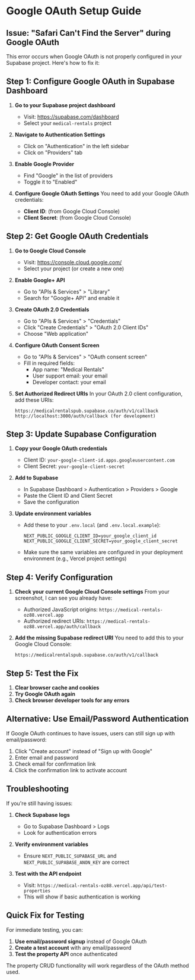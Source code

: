 # Google OAuth Setup Guide

## Issue: "Safari Can't Find the Server" during Google OAuth

This error occurs when Google OAuth is not properly configured in your Supabase project. Here's how to fix it:

## Step 1: Configure Google OAuth in Supabase Dashboard

1. **Go to your Supabase project dashboard**
   - Visit: https://supabase.com/dashboard
   - Select your `medical-rentals` project

2. **Navigate to Authentication Settings**
   - Click on "Authentication" in the left sidebar
   - Click on "Providers" tab

3. **Enable Google Provider**
   - Find "Google" in the list of providers
   - Toggle it to "Enabled"

4. **Configure Google OAuth Settings**
   You need to add your Google OAuth credentials:
   - **Client ID**: (from Google Cloud Console)
   - **Client Secret**: (from Google Cloud Console)

## Step 2: Get Google OAuth Credentials

1. **Go to Google Cloud Console**
   - Visit: https://console.cloud.google.com/
   - Select your project (or create a new one)

2. **Enable Google+ API**
   - Go to "APIs & Services" > "Library"
   - Search for "Google+ API" and enable it

3. **Create OAuth 2.0 Credentials**
   - Go to "APIs & Services" > "Credentials"
   - Click "Create Credentials" > "OAuth 2.0 Client IDs"
   - Choose "Web application"

4. **Configure OAuth Consent Screen**
   - Go to "APIs & Services" > "OAuth consent screen"
   - Fill in required fields:
     - App name: "Medical Rentals"
     - User support email: your email
     - Developer contact: your email

5. **Set Authorized Redirect URIs**
   In your OAuth 2.0 client configuration, add these URIs:
   ```
   https://medicalrentalspub.supabase.co/auth/v1/callback
   http://localhost:3000/auth/callback (for development)
   ```

## Step 3: Update Supabase Configuration

1. **Copy your Google OAuth credentials**
   - Client ID: `your-google-client-id.apps.googleusercontent.com`
   - Client Secret: `your-google-client-secret`

2. **Add to Supabase**
   - In Supabase Dashboard > Authentication > Providers > Google
   - Paste the Client ID and Client Secret
   - Save the configuration

3. **Update environment variables**
   - Add these to your `.env.local` (and `.env.local.example`):
     ```
     NEXT_PUBLIC_GOOGLE_CLIENT_ID=your_google_client_id
     NEXT_PUBLIC_GOOGLE_CLIENT_SECRET=your_google_client_secret
     ```
   - Make sure the same variables are configured in your deployment environment (e.g., Vercel project settings)

## Step 4: Verify Configuration

1. **Check your current Google Cloud Console settings**
   From your screenshot, I can see you already have:
   - Authorized JavaScript origins: `https://medical-rentals-oz88.vercel.app`
   - Authorized redirect URIs: `https://medical-rentals-oz88.vercel.app/auth/callback`

2. **Add the missing Supabase redirect URI**
   You need to add this to your Google Cloud Console:
   ```
   https://medicalrentalspub.supabase.co/auth/v1/callback
   ```

## Step 5: Test the Fix

1. **Clear browser cache and cookies**
2. **Try Google OAuth again**
3. **Check browser developer tools for any errors**

## Alternative: Use Email/Password Authentication

If Google OAuth continues to have issues, users can still sign up with email/password:

1. Click "Create account" instead of "Sign up with Google"
2. Enter email and password
3. Check email for confirmation link
4. Click the confirmation link to activate account

## Troubleshooting

If you're still having issues:

1. **Check Supabase logs**
   - Go to Supabase Dashboard > Logs
   - Look for authentication errors

2. **Verify environment variables**
   - Ensure `NEXT_PUBLIC_SUPABASE_URL` and `NEXT_PUBLIC_SUPABASE_ANON_KEY` are correct

3. **Test with the API endpoint**
   - Visit: `https://medical-rentals-oz88.vercel.app/api/test-properties`
   - This will show if basic authentication is working

## Quick Fix for Testing

For immediate testing, you can:

1. **Use email/password signup** instead of Google OAuth
2. **Create a test account** with any email/password
3. **Test the property API** once authenticated

The property CRUD functionality will work regardless of the OAuth method used.
